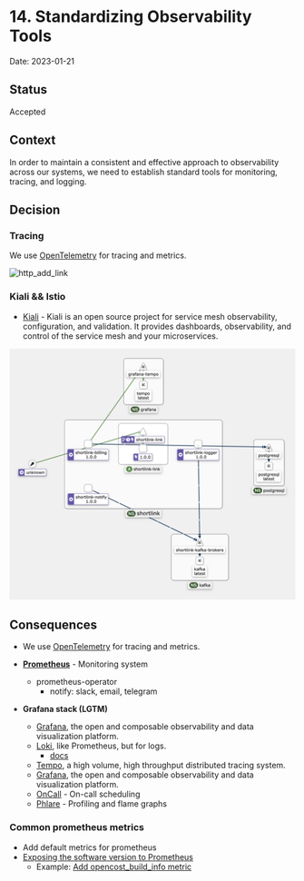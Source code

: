 # 14. Standardizing Observability Tools

Date: 2023-01-21

## Status

Accepted

## Context

In order to maintain a consistent and effective approach to observability across our systems, 
we need to establish standard tools for monitoring, tracing, and logging.

## Decision

### Tracing

We use [OpenTelemetry](https://opentelemetry.io/) for tracing and metrics.

![http_add_link](./images/ADR-0014/opentracing_add_link.png)

### Kiali && Istio

+ [Kiali](https://kiali.io/) - Kiali is an open source project for service mesh observability, 
  configuration, and validation. It provides dashboards, observability, and control of the service mesh and your microservices.

![kiali](./images/ADR-0014/kiali.png)

## Consequences

+ We use [OpenTelemetry](https://opentelemetry.io/) for tracing and metrics.
+ **[Prometheus](https://prometheus.io/)** - Monitoring system
  + prometheus-operator
    + notify: slack, email, telegram
+ **Grafana stack (LGTM)**
  * [Grafana](https://github.com/grafana/grafana), the open and composable observability and data visualization
    platform.
  * [Loki](https://github.com/grafana/loki), like Prometheus, but for logs.
    + [docs](docs/tutorial/logger.md)

  + [Tempo](https://grafana.com/docs/tempo/latest/), a high volume, high throughput distributed tracing system.

  * [Grafana](https://github.com/grafana/grafana), the open and composable observability and data visualization
    platform.

  + [OnCall](https://grafana.com/oss/oncall/) - On-call scheduling
  + [Phlare](https://grafana.com/oss/phlare/) - Profiling and flame graphs

### Common prometheus metrics

+ Add default metrics for prometheus
+ [Exposing the software version to Prometheus](https://www.robustperception.io/exposing-the-software-version-to-prometheus)
  + Example: [Add opencost_build_info metric](https://github.com/opencost/opencost/pull/1577/files) 
